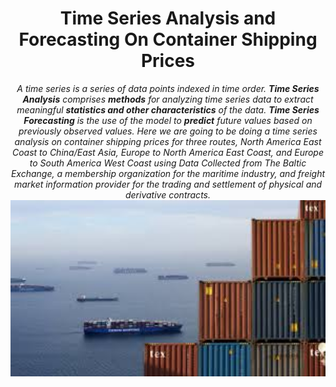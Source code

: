 # <center>**Time Series Analysis and Forecasting On Container Shipping Prices**<center>
  
<center> <em>
  A time series is a series of data points indexed in time order. <strong>Time Series Analysis</strong> comprises <strong>methods</strong> for analyzing time series data to extract meaningful <strong>statistics and other characteristics</strong> of the data. <strong>Time Series Forecasting</strong> is the use of the model to <strong>predict</strong> future values based on previously observed values. Here we are going to be doing a time series analysis on container shipping prices for three routes, North America East Coast to China/East Asia, Europe to North America East Coast, and Europe to South America West Coast using Data Collected from The Baltic Exchange, a membership organization for the maritime industry, and freight market information provider for the trading and settlement of physical and derivative contracts.
</em></center>

  <center><img src='assets/contaner_shipping.jpeg' width=600/></center>

